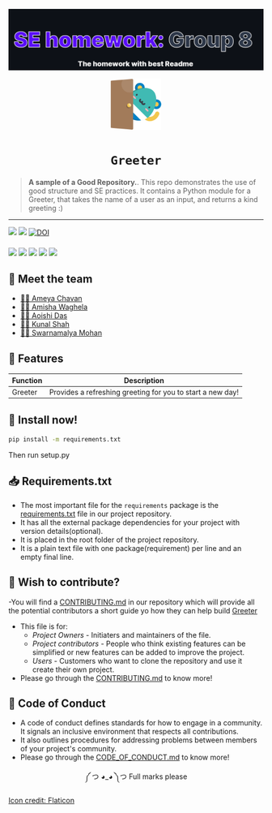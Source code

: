 ![alt text](https://github.com/amisha-w/CSC510Grp8/blob/addReadme/images/groupIntro.png?raw=true)
<div align="center">
<img src="./images/hello.png" width="100px"></img>

# `Greeter`
</div> 


> **A sample of a Good Repository.**. 
This repo demonstrates the use of good structure and SE practices.
It contains a Python module for a Greeter, that takes the name of a user as an input, and returns a kind greeting :) 

------------------------------------------
![](https://github.com/amisha-w/CSC510Grp8/actions/workflows/python_test_workflow.yml/badge.svg)
![](https://img.shields.io/badge/tests-3%20passed%2C%200%20failed-brightgreen)
[![DOI](https://zenodo.org/badge/DOI/10.5281/zenodo.7030331.svg)](https://doi.org/10.5281/zenodo.7030331)
### 
![](https://img.shields.io/github/license/amisha-w/CSC510Grp8?style=for-the-badge)
![](https://img.shields.io/github/languages/top/amisha-w/CSC510Grp8?style=for-the-badge)
![](https://img.shields.io/github/repo-size/amisha-w/CSC510Grp8?style=for-the-badge)
![](https://img.shields.io/github/contributors/amisha-w/CSC510Grp8?style=for-the-badge)
![](https://img.shields.io/github/commit-activity/w/amisha-w/CSC510Grp8?style=for-the-badge)


## 🤝 Meet the team

- [👨‍💻 Ameya Chavan](https://github.com/ameyachavan26)
- [👩‍💻 Amisha Waghela](https://github.com/amisha-w)
- [👩‍💻 Aoishi Das](https://github.com/Aoishi28)
- [👨‍💻 Kunal Shah](https://github.com/kunalshah03)
- [👩‍💻 Swarnamalya Mohan](https://github.com/swarnamalyamohan)


## 🌼 Features
| Function      |Description    |
| ------------- |:-------------:|
| Greeter       |Provides a refreshing greeting for you to start a new day!|

## 📀 Install now!
```bash
pip install -m requirements.txt
```
Then run setup.py

## 📥 Requirements.txt
- The most important file for the `requirements` package is the [requirements.txt](https://github.com/amisha-w/CSC510Grp8/blob/main/requirements.txt) file in our project repository.
- It has all the external package dependencies for your project with version details(optional).
- It is placed in the root folder of the project repository.
- It is a plain text file with one package(requirement) per line and an empty final line.

## 🤔 Wish to contribute?
-You will find a [CONTRIBUTING.md](https://github.com/amisha-w/CSC510Grp8/blob/main/CONTRIBUTING.md) in our repository which will provide all the potential contributors a short guide yo how they can help build [Greeter](https://github.com/amisha-w/CSC510Grp8)
- This file is for:
  - _Project Owners_ - Initiaters and maintainers of the file.
  - _Project contributors_ - People who think existing features can be simplified or new features can be added to improve the project.
  - _Users_ - Customers who want to clone the repository and use it create their own project.
- Please go through the [CONTRIBUTING.md](https://github.com/amisha-w/CSC510Grp8/blob/main/CONTRIBUTING.md) to know more!

## 📝 Code of Conduct
- A code of conduct defines standards for how to engage in a community. It signals an inclusive environment that respects all contributions. 
- It also outlines procedures for addressing problems between members of your project's community.
- Please go through the [CODE_OF_CONDUCT.md](https://github.com/amisha-w/CSC510Grp8/blob/main/CODE_OF_CONDUCT.md) to know more!



<div align="center">
༼ つ ◕_◕ ༽つ  Full marks please  
</div>

<a href="https://www.flaticon.com/free-icons/hello" title="hello icons">Icon credit: Flaticon</a>
